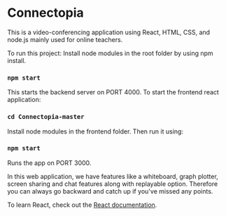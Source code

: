 # Connectopia

This is a video-conferencing application using React, HTML, CSS, and node.js mainly used for online teachers.


To run this project:
Install node modules in the root folder by using npm install.
### `npm start`
This starts the backend server on PORT 4000.
To start the frontend react application:
### `cd Connectopia-master`
Install node modules in the frontend folder. Then run it using:
### `npm start`
Runs the app on PORT 3000.


In this web application, we have features like a whiteboard, graph plotter, screen sharing and chat features along with replayable option.
Therefore you can always go backward and catch up if you've missed any points.

To learn React, check out the [React documentation](https://reactjs.org/).
